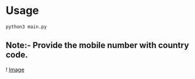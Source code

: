# Usage

```
python3 main.py
```
## Note:- Provide the mobile number with country code.

! [Image](1.png)
